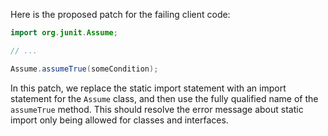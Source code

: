 Here is the proposed patch for the failing client code:

```java
import org.junit.Assume;

// ...

Assume.assumeTrue(someCondition);
```

In this patch, we replace the static import statement with an import statement for the `Assume` class, and then use the fully qualified name of the `assumeTrue` method. This should resolve the error message about static import only being allowed for classes and interfaces.